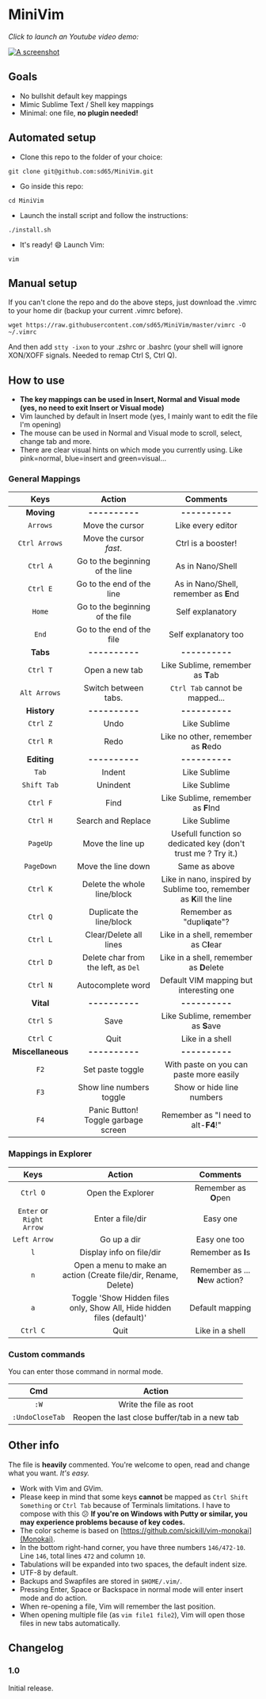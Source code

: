 # MiniVim

*Click to launch an Youtube video demo:*

[![A screenshot](https://raw.githubusercontent.com/sd65/MiniVim/master/Screenshot.png)](https://www.youtube.com/watch?v=n0h_3e0FfYk)

## Goals

- No bullshit default key mappings
- Mimic Sublime Text / Shell key mappings
- Minimal: one file, **no plugin needed!**

## Automated setup

- Clone this repo to the folder of your choice:

`git clone git@github.com:sd65/MiniVim.git`

- Go inside this repo:

`cd MiniVim`

- Launch the install script and follow the instructions:

`./install.sh`

- It's ready! :smile: Launch Vim:

`vim`

## Manual setup

If you can't clone the repo and do the above steps, just download the .vimrc to your home dir (backup your current .vimrc before).

`wget https://raw.githubusercontent.com/sd65/MiniVim/master/vimrc -O ~/.vimrc`

And then add `stty -ixon` to your .zshrc or .bashrc (your shell will ignore XON/XOFF signals. Needed to remap Ctrl S, Ctrl Q).

## How to use

- **The key mappings can be used in Insert, Normal and Visual mode (yes, no need to exit Insert or Visual mode)**
- Vim launched by default in Insert mode (yes, I mainly want to edit the file I'm opening)
- The mouse can be used in Normal and Visual mode to scroll, select, change tab and more.
- There are clear visual hints on which mode you currently using. Like pink=normal, blue=insert and green=visual...

### General Mappings

Keys | Action | Comments         
| :---: | :---: | :---: |
| **Moving** | **----------** | **----------**
`Arrows` | Move the cursor | Like every editor
`Ctrl Arrows` | Move the cursor *fast*. | Ctrl is a booster!
`Ctrl A` | Go to the beginning of the line | As in Nano/Shell
`Ctrl E` | Go to the end of the line | As in Nano/Shell, remember as **E**nd
`Home` | Go to the beginning of the file | Self explanatory
`End` | Go to the end of the file | Self explanatory too 
| **Tabs** | **----------** | **----------**
`Ctrl T` | Open a new tab | Like Sublime, remember as **T**ab
`Alt Arrows` | Switch between tabs. | `Ctrl Tab` cannot be mapped...
| **History** | **----------** | **----------**
`Ctrl Z` | Undo | Like Sublime
`Ctrl R` | Redo | Like no other, remember as **R**edo
| **Editing** | **----------** | **----------**
`Tab` | Indent | Like Sublime
`Shift Tab` | Unindent | Like Sublime
`Ctrl F` | Find | Like Sublime, remember as **F**Ind
`Ctrl H` | Search and Replace | Like Sublime
`PageUp` | Move the line up | Usefull function so dedicated key (don't trust me ? Try it.)
`PageDown` | Move the line down | Same as above             
`Ctrl K` | Delete the whole line/block | Like in nano, inspired by Sublime too, remember as **K**ill the line
`Ctrl Q` | Duplicate the line/block | Remember as "dupli**q**ate"?
`Ctrl L` | Clear/Delete all lines | Like in a shell, remember as C**l**ear
`Ctrl D` | Delete char from the left, as `Del` | Like in a shell, remember as **D**elete
`Ctrl N` | Autocomplete word | Default VIM mapping but interesting one 
| **Vital** | **----------** | **----------**
`Ctrl S` | Save | Like Sublime, remember as **S**ave
`Ctrl C` | Quit | Like in a shell
| **Miscellaneous** | **----------** | **----------**
`F2` | Set paste toggle | With paste on you can paste more easily
`F3` | Show line numbers toggle | Show or hide line numbers
`F4` | Panic Button! Toggle garbage screen | Remember as "I need to alt-**F4**!"

### Mappings in Explorer

Keys | Action | Comments
| :---: | :---: | :---: |
`Ctrl O` | Open the Explorer | Remember as **O**pen
`Enter` or `Right Arrow` | Enter a file/dir | Easy one
`Left Arrow` | Go up a dir | Easy one too
`l` | Display info on file/dir | Remember as **l**s
`n` | Open a menu to make an action (Create file/dir, Rename, Delete) | Remember as ... **N**ew action?
`a` | Toggle 'Show Hidden files only, Show All, Hide hidden files (default)' | Default mapping
`Ctrl C` | Quit | Like in a shell

### Custom commands

You can enter those command in normal mode.

Cmd | Action
| :---: | :---:
`:W` | Write the file as root
`:UndoCloseTab` | Reopen the last close buffer/tab in a new tab

## Other info

The file is **heavily** commented. You're welcome to open, read and change what you want. *It's easy.*

- Work with Vim and GVim.
- Please keep in mind that some keys **cannot** be mapped as `Ctrl Shift Something` or `Ctrl Tab` because of Terminals limitations. I have to compose with this :confused: **If you're on Windows with Putty or similar, you may experience problems because of key codes.**
- The color scheme is based on [https://github.com/sickill/vim-monokai](Monokai).
- In the bottom right-hand corner, you have three numbers `146/472-10`. Line `146`, total lines `472` and column `10`.
- Tabulations will be expanded into two spaces, the default indent size.
- UTF-8 by default.
- Backups and Swapfiles are stored in `$HOME/.vim/`.
- Pressing Enter, Space or Backspace in normal mode will enter insert mode and do action.
- When re-opening a file, Vim will remember the last position.
- When opening multiple file (as `vim file1 file2`), Vim will open those files in new tabs automatically.

## Changelog

### 1.0

Initial release.
